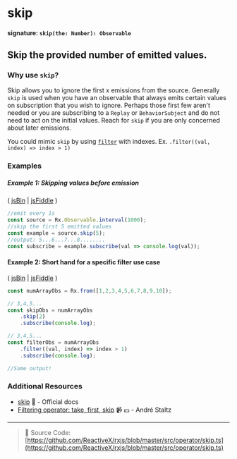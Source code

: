 # skip

#### signature: `skip(the: Number): Observable`

## Skip the provided number of emitted values.

### Why use `skip`?
Skip allows you to ignore the first x emissions from the source. Generally `skip` is used when you have an observable that always emits certain values on subscription that you wish to ignore. Perhaps those first few aren't needed or you are subscribing to a `Replay` or `BehaviorSubject` and do not need to act on the initial values. Reach for `skip` if you are only concerned about later emissions.

You could mimic `skip` by using [`filter`](./filter.md) with indexes. Ex. `.filter((val, index) => index > 1)`

### Examples

##### Example 1: Skipping values before emission

( [jsBin](http://jsbin.com/hacepudabi/1/edit?js,console) |
[jsFiddle](https://jsfiddle.net/btroncone/ar1eqbya/) )

```js
//emit every 1s
const source = Rx.Observable.interval(1000);
//skip the first 5 emitted values
const example = source.skip(5);
//output: 5...6...7...8........
const subscribe = example.subscribe(val => console.log(val));
```

#### Example 2: Short hand for a specific filter use case

( [jsBin](http://jsbin.com/judamurego/edit?js,console) | [jsFiddle](https://jsfiddle.net/ElHuy/4jswLn3z/) )
```js
const numArrayObs = Rx.from([1,2,3,4,5,6,7,8,9,10]);

// 3,4,5...
const skipObs = numArrayObs
    .skip(2)
    .subscribe(console.log);

// 3,4,5...
const filterObs = numArrayObs
    .filter((val, index) => index > 1)
    .subscribe(console.log);

//Same output!
```

### Additional Resources

* [skip](http://reactivex.io/rxjs/class/es6/Observable.js~Observable.html#instance-method-skip)
  :newspaper: - Official docs
* [Filtering operator: take, first, skip](https://egghead.io/lessons/rxjs-filtering-operators-take-first-skip?course=rxjs-beyond-the-basics-operators-in-depth)
  :video_camera: :dollar: - André Staltz

---

> :file_folder: Source Code:
> [https://github.com/ReactiveX/rxjs/blob/master/src/operator/skip.ts](https://github.com/ReactiveX/rxjs/blob/master/src/operator/skip.ts)
